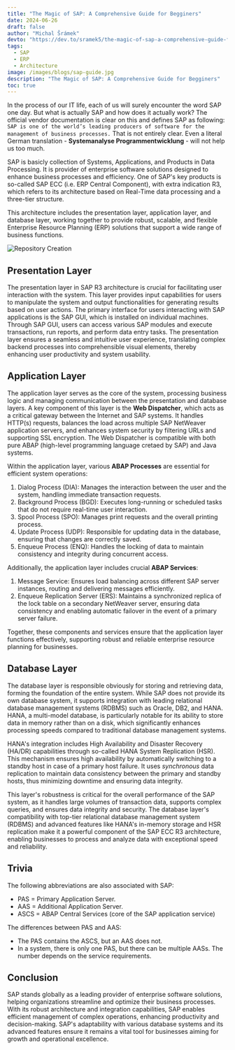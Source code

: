```yaml
---
title: "The Magic of SAP: A Comprehensive Guide for Begginers"
date: 2024-06-26
draft: false
author: "Michal Šrámek"
devto: "https://dev.to/sramek5/the-magic-of-sap-a-comprehensive-guide-for-begginers-19jc"
tags:
  - SAP
  - ERP
  - Architecture
image: /images/blogs/sap-guide.jpg
description: "The Magic of SAP: A Comprehensive Guide for Begginers"
toc: true
---
```


In the process of our IT life, each of us will surely encounter the word SAP one day. But what is actually SAP and how does it actually work? The official vendor documentation is clear on this and defines SAP as following: `SAP is one of the world’s leading producers of software for the management of business processes.` That is not entirely clear. Even a literal German translation - **Systemanalyse Programmentwicklung** - will not help us too much.

SAP is basicly collection of Systems, Applications, and Products in Data Processing. It is provider of enterprise software solutions designed to enhance business processes and efficiency. One of SAP's key products is so-called SAP ECC (i.e. ERP Central Component), with extra indication R3, which refers to its architecture based on Real-Time data processing and a three-tier structure. 

This architecture includes the presentation layer, application layer, and database layer, working together to provide robust, scalable, and flexible Enterprise Resource Planning (ERP) solutions that support a wide range of business functions.

![Repository Creation](/images/blogs/sap-r3-architecture.png)

## Presentation Layer

The presentation layer in SAP R3 architecture is crucial for facilitating user interaction with the system. This layer provides input capabilities for users to manipulate the system and output functionalities for generating results based on user actions. The primary interface for users interacting with SAP applications is the SAP GUI, which is installed on individual machines. Through SAP GUI, users can access various SAP modules and execute transactions, run reports, and perform data entry tasks. The presentation layer ensures a seamless and intuitive user experience, translating complex backend processes into comprehensible visual elements, thereby enhancing user productivity and system usability.

## Application Layer

The application layer serves as the core of the system, processing business logic and managing communication between the presentation and database layers. A key component of this layer is the **Web Dispatcher**, which acts as a critical gateway between the Internet and SAP systems. It handles HTTP(s) requests, balances the load across multiple SAP NetWeaver application servers, and enhances system security by filtering URLs and supporting SSL encryption. The Web Dispatcher is compatible with both pure ABAP (high-level programming language cretaed by SAP) and Java systems.

Within the application layer, various **ABAP Processes** are essential for efficient system operations:

1. Dialog Process (DIA): Manages the interaction between the user and the system, handling immediate transaction requests.
2. Background Process (BGD): Executes long-running or scheduled tasks that do not require real-time user interaction.
3. Spool Process (SPO): Manages print requests and the overall printing process.
4. Update Process (UDP): Responsible for updating data in the database, ensuring that changes are correctly saved.
5. Enqueue Process (ENQ): Handles the locking of data to maintain consistency and integrity during concurrent access.

Additionally, the application layer includes crucial **ABAP Services**:

1. Message Service: Ensures load balancing across different SAP server instances, routing and delivering messages efficiently.
2. Enqueue Replication Server (ERS): Maintains a synchronized replica of the lock table on a secondary NetWeaver server, ensuring data consistency and enabling automatic failover in the event of a primary server failure.

Together, these components and services ensure that the application layer functions effectively, supporting robust and reliable enterprise resource planning for businesses.

## Database Layer

The database layer is responsible obviously for storing and retrieving data, forming the foundation of the entire system. While SAP does not provide its own database system, it supports integration with leading relational database management systems (RDBMS) such as Oracle, DB2, and HANA. HANA, a multi-model database, is particularly notable for its ability to store data in memory rather than on a disk, which significantly enhances processing speeds compared to traditional database management systems.

HANA's integration includes High Availability and Disaster Recovery (HA/DR) capabilities through so-called HANA System Replication (HSR). This mechanism ensures high availability by automatically switching to a standby host in case of a primary host failure. It uses _synchronous_ data replication to maintain data consistency between the primary and standby hosts, thus minimizing downtime and ensuring data integrity.

This layer's robustness is critical for the overall performance of the SAP system, as it handles large volumes of transaction data, supports complex queries, and ensures data integrity and security. The database layer's compatibility with top-tier relational database management system (RDBMS) and advanced features like HANA's in-memory storage and HSR replication make it a powerful component of the SAP ECC R3 architecture, enabling businesses to process and analyze data with exceptional speed and reliability.

## Trivia

The following abbreviations are also associated with SAP:
- PAS = Primary Application Server.
- AAS = Additional Application Server.
- ASCS = ABAP Central Services (core of the SAP application service)

The differences between PAS and AAS: 
- The PAS contains the ASCS, but an AAS does not. 
- In a system, there is only one PAS, but there can be multiple AASs. The number depends on the service requirements.

## Conclusion

SAP stands globally as a leading provider of enterprise software solutions, helping organizations streamline and optimize their business processes. With its robust architecture and integration capabilities, SAP enables efficient management of complex operations, enhancing productivity and decision-making. SAP's adaptability with various database systems and its advanced features ensure it remains a vital tool for businesses aiming for growth and operational excellence.